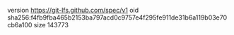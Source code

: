 version https://git-lfs.github.com/spec/v1
oid sha256:f4fb9fba465b2153ba797acd0c9757e4f295fe911de31b6a119b03e70cb6a100
size 143773
